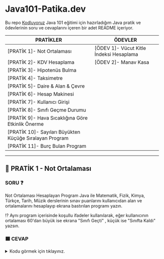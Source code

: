 # Java101-Patika.dev

Bu repo [Kodluyoruz](Kodluyoruz.org) Java 101 eğitimi için hazırladığım Java pratik ve ödevlerinin soru ve cevaplarını içeren bir adet README içeriyor.

| PRATİKLER | ÖDEVLER |
|-----|-----|
| [PRATİK 1]- Not Ortalaması | [ÖDEV 1]- Vücut Kitle İndeksi Hesaplama|
| [PRATİK 2]- KDV Hesaplama |[ÖDEV 2]- Manav Kasa |
| [PRATİK 3]- Hipotenüs Bulma|
| [PRATİK 4]- Taksimetre |
| [PRATİK 5]- Daire & Alan & Çevre |
| [PRATİK 6]- Hesap Makinesi|
| [PRATİK 7]- Kullanıcı Girişi|
| [PRATİK 8]- Sınıfı Geçme Durumu|
| [PRATİK 9]- Hava Sıcaklığına Göre Etkinlik Önerme|
| [PRATİK 10]- Sayıları Büyükten Küçüğe Sıralayan Program|
| [PRATİK 11]- Burç Bulan Program|

---
## :open_book: PRATİK 1	- Not Ortalaması

### SORU :question:
Not Ortalaması Hesaplayan Program
Java ile Matematik, Fizik, Kimya, Türkçe, Tarih, Müzik derslerinin sınav puanlarını kullanıcıdan alan ve ortalamalarını hesaplayıp ekrana bastırılan programı
yazın.

:interrobang: Aynı program içerisinde koşullu ifadeler kullanılarak, eğer kullanıcının ortalaması 60'dan büyük ise ekrana "Sınıfı Geçti" , küçük ise "Sınıfta Kaldı" yazsın.

### :green_square: CEVAP

<details>
<summary>Kodu görmek için tıklayınız.</summary>
  
```java
package Pratik1;
import java.util.Scanner;

public class NotOrtalamasi {
    public static void main(String[] args) {

// Değişkenler tanımlandı ve veri girişi için scanner kodu kullanıldı.     
    double mat, fiz, kim, tur, tar, muz;
    Scanner input = new Scanner(System.in);
  
// Kullanıcıdan not değerleri alınarak değişkenlere atandı.       
    System.out.print("Matematik notunuzu giriniz = ");
    mat = input.nextInt();

    System.out.print("Fizik notunuzu giriniz = ");
    fiz = input.nextInt();

    System.out.print("Kimya notunuzu giriniz = ");
    kim = input.nextInt();

    System.out.print("Türkçe notunuzu giriniz = ");
    tur = input.nextInt();

    System.out.print("Tarih notunuzu giriniz = ");
    tar = input.nextInt();

    System.out.print("Müzik notunuzu giriniz = ");
    muz = input.nextInt();

// Değişkenler ile işlemler yapılarak ortalama değer hesaplandı.    
    double toplam = mat+fiz+kim+tur+tar+muz;
    double ortalama = toplam/6;
    
// Bulunan sonuç istenen koşul ile sorgulanarak ekrana yazdırıldı.
    System.out.println("Ortamanız = " + ortalama);
    boolean kosul1 = ortalama >= 50;
    System.out.println("Durum = " + (kosul1==true ? "Geçti" : "Kaldı"));
    
    }
}
```
